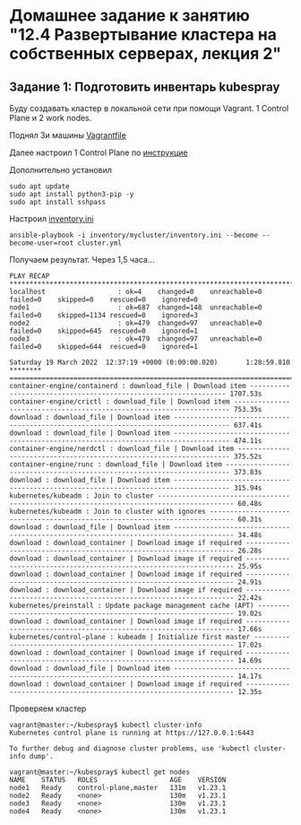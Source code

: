 # Домашнее задание к занятию "12.4 Развертывание кластера на собственных серверах, лекция 2"

## Задание 1: Подготовить инвентарь kubespray

Буду создавать кластер в локальной сети при помощи Vagrant. 1 Control Plane и 2 work nodes. 

Поднял 3и машины [Vagrantfile](https://github.com/Jekker600/devkub-homeworks/blob/main/ДЗ/12.4/Vagrantfile)

Далее настроил 1 Control Plane по [инструкцие](https://github.com/aak74/kubernetes-for-beginners/blob/master/15-install/30-kubespray/README.md)

Дополнительно установил
```
sudo apt update
sudo apt install python3-pip -y
sudo apt install sshpass
```

Настроил [inventory.ini](https://github.com/Jekker600/devkub-homeworks/blob/main/ДЗ/12.4/inventory.ini)

`ansible-playbook -i inventory/mycluster/inventory.ini --become --become-user=root cluster.yml`

Получаем результат. Через 1,5 часа...

```
PLAY RECAP *****************************************************************************************************************************
localhost                  : ok=4    changed=0    unreachable=0    failed=0    skipped=0    rescued=0    ignored=0
node1                      : ok=687  changed=148  unreachable=0    failed=0    skipped=1134 rescued=0    ignored=3   
node2                      : ok=479  changed=97   unreachable=0    failed=0    skipped=645  rescued=0    ignored=1   
node3                      : ok=479  changed=97   unreachable=0    failed=0    skipped=644  rescued=0    ignored=1   

Saturday 19 March 2022  12:37:19 +0000 (0:00:00.020)       1:28:59.810 ********
===============================================================================
container-engine/containerd : download_file | Download item ---------------------------------------------------------------- 1707.53s
container-engine/crictl : download_file | Download item --------------------------------------------------------------------- 753.35s
download : download_file | Download item ------------------------------------------------------------------------------------ 637.41s
download : download_file | Download item ------------------------------------------------------------------------------------ 474.11s
container-engine/nerdctl : download_file | Download item -------------------------------------------------------------------- 375.52s
container-engine/runc : download_file | Download item ----------------------------------------------------------------------- 373.83s
download : download_file | Download item ------------------------------------------------------------------------------------ 315.94s
kubernetes/kubeadm : Join to cluster ----------------------------------------------------------------------------------------- 60.48s
kubernetes/kubeadm : Join to cluster with ignores ---------------------------------------------------------------------------- 60.31s
download : download_file | Download item ------------------------------------------------------------------------------------- 34.48s
download : download_container | Download image if required ------------------------------------------------------------------- 26.28s
download : download_container | Download image if required ------------------------------------------------------------------- 25.95s
download : download_container | Download image if required ------------------------------------------------------------------- 24.91s
download : download_container | Download image if required ------------------------------------------------------------------- 22.42s
kubernetes/preinstall : Update package management cache (APT) ---------------------------------------------------------------- 19.02s
download : download_container | Download image if required ------------------------------------------------------------------- 17.66s
kubernetes/control-plane : kubeadm | Initialize first master ----------------------------------------------------------------- 17.02s
download : download_container | Download image if required ------------------------------------------------------------------- 14.69s
download : download_file | Download item ------------------------------------------------------------------------------------- 14.17s
download : download_container | Download image if required ------------------------------------------------------------------- 12.35s
```

Проверяем кластер

```
vagrant@master:~/kubespray$ kubectl cluster-info
Kubernetes control plane is running at https://127.0.0.1:6443

To further debug and diagnose cluster problems, use 'kubectl cluster-info dump'.

vagrant@master:~/kubespray$ kubectl get nodes
NAME    STATUS   ROLES                  AGE    VERSION
node1   Ready    control-plane,master   131m   v1.23.1
node2   Ready    <none>                 130m   v1.23.1
node3   Ready    <none>                 130m   v1.23.1
node4   Ready    <none>                 130m   v1.23.1
```
